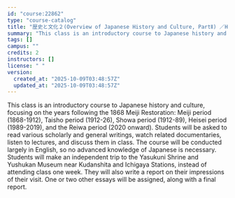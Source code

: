 ```yaml
---
id: "course:22862"
type: "course-catalog"
title: "歴史と文化２(Overview of Japanese History and Culture, PartⅡ) ／HISTORY AND CULTURE2(OVERVIEW OF JAPANESE HISTORY AND CULTURE, PART II)"
summary: "This class is an introductory course to Japanese history and culture, focusing on the years following the 1868 Meiji Res…"
tags: []
campus: ""
credits: 2
instructors: []
license: " "
version:
  created_at: "2025-10-09T03:48:57Z"
  updated_at: "2025-10-09T03:48:57Z"
---
```


This class is an introductory course to Japanese history and culture, focusing on the years following the 1868 Meiji Restoration: Meiji period (1868-1912), Taisho period (1912-26), Showa period (1912-89), Heisei period (1989-2019), and the Reiwa period (2020 onward). Students will be asked to read various scholarly and general writings, watch related documentaries, listen to lectures, and discuss them in class. The course will be conducted largely in English, so no advanced knowledge of Japanese is necessary. Students will make an independent trip to the Yasukuni Shrine and Yushukan Museum near Kudanshita and Ichigaya Stations, instead of attending class one week. They will also write a report on their impressions of their visit. One or two other essays will be assigned, along with a final report.
